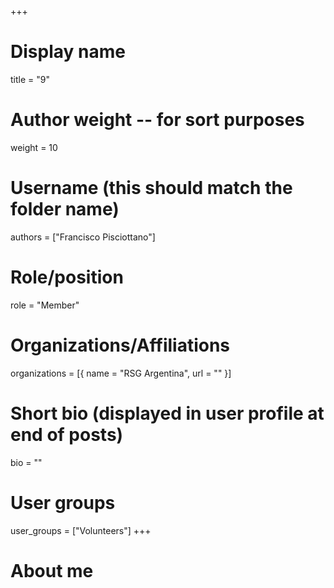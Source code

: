 +++
# Display name
title = "9"

# Author weight -- for sort purposes
weight = 10

# Username (this should match the folder name)
authors = ["Francisco Pisciottano"]

# Role/position
role = "Member"

# Organizations/Affiliations
organizations = [{ name = "RSG Argentina", url = "" }]

# Short bio (displayed in user profile at end of posts)
bio = ""

# User groups
user_groups = ["Volunteers"]
+++

# About me
